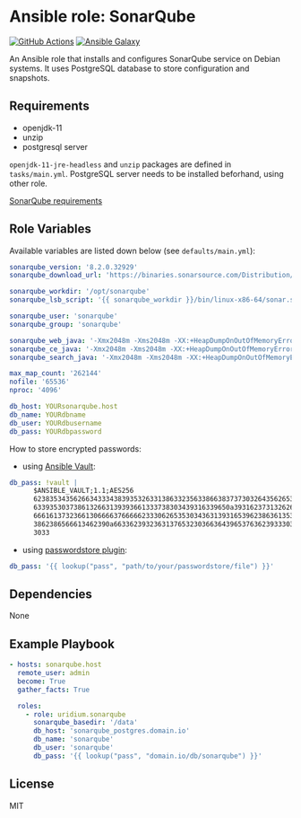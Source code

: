Ansible role: SonarQube
=========
[![GitHub Actions](https://github.com/uridium/ansible-role-sonarqube/workflows/test-and-release/badge.svg)](https://github.com/uridium/ansible-role-sonarqube/actions)
[![Ansible Galaxy](https://img.shields.io/badge/galaxy-uridium.sonarqube-blue.svg)](https://galaxy.ansible.com/uridium/sonarqube)

An Ansible role that installs and configures SonarQube service on Debian systems.
It uses PostgreSQL database to store configuration and snapshots.

Requirements
------------

* openjdk-11
* unzip
* postgresql server

`openjdk-11-jre-headless` and `unzip` packages are defined in `tasks/main.yml`.
PostgreSQL server needs to be installed beforhand, using other role.

[SonarQube requirements](https://docs.sonarqube.org/latest/requirements/requirements/)

Role Variables
--------------

Available variables are listed down below (see `defaults/main.yml`):

```yaml
sonarqube_version: '8.2.0.32929'
sonarqube_download_url: 'https://binaries.sonarsource.com/Distribution/sonarqube/sonarqube-{{ sonarqube_version }}.zip'

sonarqube_workdir: '/opt/sonarqube'
sonarqube_lsb_script: '{{ sonarqube_workdir }}/bin/linux-x86-64/sonar.sh'

sonarqube_user: 'sonarqube'
sonarqube_group: 'sonarqube'

sonarqube_web_java: '-Xmx2048m -Xms2048m -XX:+HeapDumpOnOutOfMemoryError'
sonarqube_ce_java: '-Xmx2048m -Xms2048m -XX:+HeapDumpOnOutOfMemoryError'
sonarqube_search_java: '-Xmx2048m -Xms2048m -XX:+HeapDumpOnOutOfMemoryError'

max_map_count: '262144'
nofile: '65536'
nproc: '4096'

db_host: YOURsonarqube.host
db_name: YOURdbname
db_user: YOURdbusername
db_pass: YOURdbpassword
```

How to store encrypted passwords:

* using [Ansible Vault](https://docs.ansible.com/ansible/latest/user_guide/vault.html):

```yaml
db_pass: !vault |
      $ANSIBLE_VAULT;1.1;AES256
      62383534356266343334383935326331386332356338663837373032643562653537373238373830
      6339353037386132663139393661333738303439316339650a393162373132626330633464353234
      66616137323661306666376666623330626535303436313931653962386361353537323833343863
      3862386566613462390a663362393236313765323036636439653763623933303334333533653234
      3033
```

* using [passwordstore plugin](https://docs.ansible.com/ansible/latest/plugins/lookup/passwordstore.html):

```yaml
db_pass: '{{ lookup("pass", "path/to/your/passwordstore/file") }}'
```

Dependencies
------------

None

Example Playbook
----------------

```yaml
- hosts: sonarqube.host
  remote_user: admin
  become: True
  gather_facts: True

  roles:
    - role: uridium.sonarqube
      sonarqube_basedir: '/data'
      db_host: 'sonarqube_postgres.domain.io'
      db_name: 'sonarqube'
      db_user: 'sonarqube'
      db_pass: '{{ lookup("pass", "domain.io/db/sonarqube") }}'
```

License
-------

MIT
